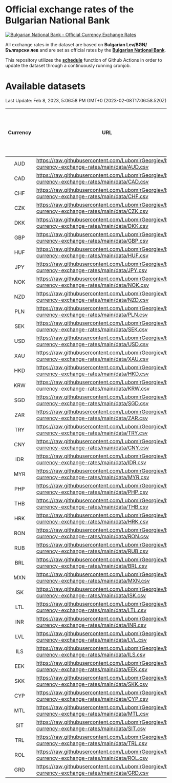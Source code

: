 # Official exchange rates of the Bulgarian National Bank

[![Bulgarian National Bank - Official Currency Exchange Rates](https://github.com/LubomirGeorgiev/bnb-currency-exchange-rates/actions/workflows/update-rates.yml/badge.svg?branch=main)](https://github.com/LubomirGeorgiev/bnb-currency-exchange-rates/actions/workflows/update-rates.yml)

All exchange rates in the dataset are based on **Bulgarian Lev/BGN/Български лев** and are set as official rates by the [**Bulgarian National Bank**](https://www.bnb.bg/Statistics/StExternalSector/StExchangeRates/StERForeignCurrencies/index.htm?toLang=_EN).

This repository utilizes the [**schedule**](https://docs.github.com/en/actions/reference/events-that-trigger-workflows) function of Github Actions in order to update the dataset through a continuously running cronjob.

# Available datasets

<!-- START LINKS (DO NOT EVER FU*ING DELETE THIS COMMENT FOR THE LOVE OF YOUR LIFE!!! IF YOU ARE CURIOS HOW IT WORKS, YOU CAN HAVE A LOOK AT ./src/updateReadme.ts) -->

Last Update: Feb 8, 2023, 5:06:58 PM GMT+0 (2023-02-08T17:06:58.520Z)

| Currency | URL                                                                                             | Number of records | Number of missing days that were filled in |
| :------: | ----------------------------------------------------------------------------------------------- | :---------------: | :----------------------------------------: |
|   AUD    | https://raw.githubusercontent.com/LubomirGeorgiev/bnb-currency-exchange-rates/main/data/AUD.csv |       8406        |                    2600                    |
|   CAD    | https://raw.githubusercontent.com/LubomirGeorgiev/bnb-currency-exchange-rates/main/data/CAD.csv |       8406        |                    2600                    |
|   CHF    | https://raw.githubusercontent.com/LubomirGeorgiev/bnb-currency-exchange-rates/main/data/CHF.csv |       8406        |                    2600                    |
|   CZK    | https://raw.githubusercontent.com/LubomirGeorgiev/bnb-currency-exchange-rates/main/data/CZK.csv |       8406        |                    2600                    |
|   DKK    | https://raw.githubusercontent.com/LubomirGeorgiev/bnb-currency-exchange-rates/main/data/DKK.csv |       8406        |                    2600                    |
|   GBP    | https://raw.githubusercontent.com/LubomirGeorgiev/bnb-currency-exchange-rates/main/data/GBP.csv |       8406        |                    2600                    |
|   HUF    | https://raw.githubusercontent.com/LubomirGeorgiev/bnb-currency-exchange-rates/main/data/HUF.csv |       8406        |                    2600                    |
|   JPY    | https://raw.githubusercontent.com/LubomirGeorgiev/bnb-currency-exchange-rates/main/data/JPY.csv |       8406        |                    2600                    |
|   NOK    | https://raw.githubusercontent.com/LubomirGeorgiev/bnb-currency-exchange-rates/main/data/NOK.csv |       8406        |                    2600                    |
|   NZD    | https://raw.githubusercontent.com/LubomirGeorgiev/bnb-currency-exchange-rates/main/data/NZD.csv |       8406        |                    2600                    |
|   PLN    | https://raw.githubusercontent.com/LubomirGeorgiev/bnb-currency-exchange-rates/main/data/PLN.csv |       8406        |                    2600                    |
|   SEK    | https://raw.githubusercontent.com/LubomirGeorgiev/bnb-currency-exchange-rates/main/data/SEK.csv |       8406        |                    2600                    |
|   USD    | https://raw.githubusercontent.com/LubomirGeorgiev/bnb-currency-exchange-rates/main/data/USD.csv |       8406        |                    2600                    |
|   XAU    | https://raw.githubusercontent.com/LubomirGeorgiev/bnb-currency-exchange-rates/main/data/XAU.csv |       8406        |                    2602                    |
|   HKD    | https://raw.githubusercontent.com/LubomirGeorgiev/bnb-currency-exchange-rates/main/data/HKD.csv |       8104        |                    2509                    |
|   KRW    | https://raw.githubusercontent.com/LubomirGeorgiev/bnb-currency-exchange-rates/main/data/KRW.csv |       8104        |                    2509                    |
|   SGD    | https://raw.githubusercontent.com/LubomirGeorgiev/bnb-currency-exchange-rates/main/data/SGD.csv |       8104        |                    2509                    |
|   ZAR    | https://raw.githubusercontent.com/LubomirGeorgiev/bnb-currency-exchange-rates/main/data/ZAR.csv |       8104        |                    2509                    |
|   TRY    | https://raw.githubusercontent.com/LubomirGeorgiev/bnb-currency-exchange-rates/main/data/TRY.csv |       6586        |                    2039                    |
|   CNY    | https://raw.githubusercontent.com/LubomirGeorgiev/bnb-currency-exchange-rates/main/data/CNY.csv |       6466        |                    2003                    |
|   IDR    | https://raw.githubusercontent.com/LubomirGeorgiev/bnb-currency-exchange-rates/main/data/IDR.csv |       6466        |                    2003                    |
|   MYR    | https://raw.githubusercontent.com/LubomirGeorgiev/bnb-currency-exchange-rates/main/data/MYR.csv |       6466        |                    2003                    |
|   PHP    | https://raw.githubusercontent.com/LubomirGeorgiev/bnb-currency-exchange-rates/main/data/PHP.csv |       6466        |                    2003                    |
|   THB    | https://raw.githubusercontent.com/LubomirGeorgiev/bnb-currency-exchange-rates/main/data/THB.csv |       6466        |                    2003                    |
|   HRK    | https://raw.githubusercontent.com/LubomirGeorgiev/bnb-currency-exchange-rates/main/data/HRK.csv |       6426        |                    1990                    |
|   RON    | https://raw.githubusercontent.com/LubomirGeorgiev/bnb-currency-exchange-rates/main/data/RON.csv |       6407        |                    1985                    |
|   RUB    | https://raw.githubusercontent.com/LubomirGeorgiev/bnb-currency-exchange-rates/main/data/RUB.csv |       6124        |                    1895                    |
|   BRL    | https://raw.githubusercontent.com/LubomirGeorgiev/bnb-currency-exchange-rates/main/data/BRL.csv |       5498        |                    1708                    |
|   MXN    | https://raw.githubusercontent.com/LubomirGeorgiev/bnb-currency-exchange-rates/main/data/MXN.csv |       5498        |                    1708                    |
|   ISK    | https://raw.githubusercontent.com/LubomirGeorgiev/bnb-currency-exchange-rates/main/data/ISK.csv |       5403        |                    1675                    |
|   LTL    | https://raw.githubusercontent.com/LubomirGeorgiev/bnb-currency-exchange-rates/main/data/LTL.csv |       5153        |                    1582                    |
|   INR    | https://raw.githubusercontent.com/LubomirGeorgiev/bnb-currency-exchange-rates/main/data/INR.csv |       5131        |                    1594                    |
|   LVL    | https://raw.githubusercontent.com/LubomirGeorgiev/bnb-currency-exchange-rates/main/data/LVL.csv |       4788        |                    1468                    |
|   ILS    | https://raw.githubusercontent.com/LubomirGeorgiev/bnb-currency-exchange-rates/main/data/ILS.csv |       4405        |                    1373                    |
|   EEK    | https://raw.githubusercontent.com/LubomirGeorgiev/bnb-currency-exchange-rates/main/data/EEK.csv |       3998        |                    1224                    |
|   SKK    | https://raw.githubusercontent.com/LubomirGeorgiev/bnb-currency-exchange-rates/main/data/SKK.csv |       2968        |                    910                     |
|   CYP    | https://raw.githubusercontent.com/LubomirGeorgiev/bnb-currency-exchange-rates/main/data/CYP.csv |       2908        |                    892                     |
|   MTL    | https://raw.githubusercontent.com/LubomirGeorgiev/bnb-currency-exchange-rates/main/data/MTL.csv |       2606        |                    801                     |
|   SIT    | https://raw.githubusercontent.com/LubomirGeorgiev/bnb-currency-exchange-rates/main/data/SIT.csv |       2544        |                    780                     |
|   TRL    | https://raw.githubusercontent.com/LubomirGeorgiev/bnb-currency-exchange-rates/main/data/TRL.csv |       1818        |                    559                     |
|   ROL    | https://raw.githubusercontent.com/LubomirGeorgiev/bnb-currency-exchange-rates/main/data/ROL.csv |       1697        |                    524                     |
|   GRD    | https://raw.githubusercontent.com/LubomirGeorgiev/bnb-currency-exchange-rates/main/data/GRD.csv |        361        |                    109                     |

<!-- END LINKS (DO NOT EVER FU*ING DELETE THIS COMMENT FOR THE LOVE OF YOUR LIFE!!! IF YOU ARE CURIOS HOW IT WORKS, YOU CAN HAVE A LOOK AT ./src/updateReadme.ts) -->
